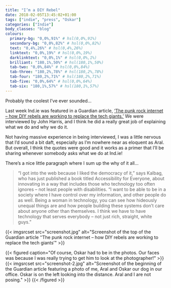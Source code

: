 ```yaml
---
title: "I’m a DIY Rebel"
date: 2018-02-05T13:45:02+01:00
tags: ["indie", "press", "Oskar"]
categories: ["Indie"]
body_classes: "blog"
colours:
  primary-bg: "0,0%,91%" # hsl(0,0%,91%)
  secondary-bg: "0,0%,82%" # hsl(0,0%,82%)
  text: "0,4%,26%" # hsl(0,4%,26%)
  linktext: "0,0%,19%" # hsl(0,0%,19%)
  darklinktext: "0,0%,1%" # hsl(0,0%,1%)
  brilliant: "180,1%,50%" # hsl(180,1%,50%)
  tab-two: "0,0%,84%" # hsl(0,0%,84%)
  tab-three: "180,2%,78%" # hsl(180,2%,78%)
  tab-four: "180,2%,71%" # hsl(180,2%,71%)
  tab-five: "0,0%,64%" # hsl(0,0%,64%)
  tab-six: "180,1%,57%" # hsl(180,1%,57%)
---
```


Probably the coolest I’ve ever sounded…

Last week Ind.ie was featured in a Guardian article, [‘The punk rock internet – how DIY ​​rebels ​are working to ​replace the tech giants.’](https://www.theguardian.com/technology/2018/feb/01/punk-rock-internet-diy-rebels-working-replace-tech-giants-snoopers-charter) We were interviewed by John Harris, and I think he did a really great job of explaining what we do and why we do it.

Not having massive experience in being interviewed, I was a little nervous that I’d sound a bit daft, especially as I’m nowhere near as eloquent as Aral. But overall, I think the quotes were good and it works as a primer that I’ll be sharing whenever somebody asks what we do at Ind.ie!

There’s a nice little paragraph where I sum up the why of it all…

> “I got into the web because I liked the democracy of it,” says Kalbag, who has just published a book titled Accessibility for Everyone, about innovating in a way that includes those who technology too often ignores – not least people with disabilities. “I want to be able to be in a society where I have control over my information, and other people do as well. Being a woman in technology, you can see how hideously unequal things are and how people building these systems don’t care about anyone other than themselves. I think we have to have technology that serves everybody – not just rich, straight, white guys.”

{{< imgsrcset src="screenshot.jpg" alt="Screenshot of the top of the Guardian article ‘‘The punk rock internet – how DIY ​​rebels ​are working to ​replace the tech giants’" >}}

{{< figured caption="Of course, Oskar had to be in the photos. Our faces was because I was really trying to get him to look at the photographer!" >}}
  {{< imgsrcset src="screenshot-2.jpg" alt="Screenshot of the beginning of the Guardian article featuring a photo of me, Aral and Oskar our dog in our office. Oskar is on the left looking into the distance. Aral and I are not posing." >}}
{{< /figured >}}
